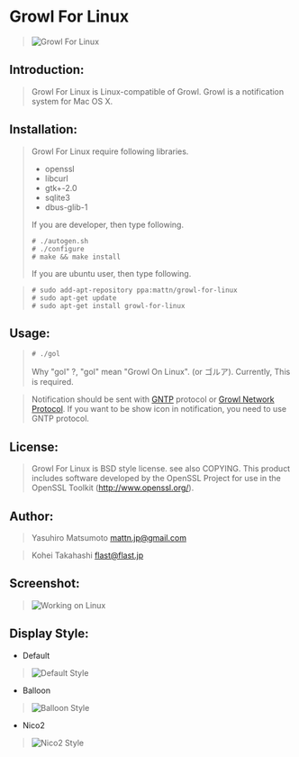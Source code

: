 Growl For Linux
===============

> ![Growl For Linux](https://github.com/mattn/growl-for-linux/raw/master/data/growl4linux.jpg "Growl For Linux")

Introduction:
-------------

> Growl For Linux is Linux-compatible of Growl. Growl is a notification system for Mac OS X. 

Installation:
-------------

> Growl For Linux require following libraries.
> 
> * openssl
> * libcurl
> * gtk+-2.0
> * sqlite3
> * dbus-glib-1
> 
> If you are developer, then type following.
> 
>     # ./autogen.sh
>     # ./configure
>     # make && make install
> 
> If you are ubuntu user, then type following.

>     # sudo add-apt-repository ppa:mattn/growl-for-linux
>     # sudo apt-get update
>     # sudo apt-get install growl-for-linux

Usage:
------

>     # ./gol
> 
> Why "gol" ?, "gol" mean "Growl On Linux". (or ゴルア).
> Currently, This is required.

> Notification should be sent with [GNTP](http://www.growlforwindows.com/gfw/help/gntp.aspx) protocol or [Growl Network Protocol](http://growl.info/documentation/developer/protocol.php).
> If you want to be show icon in notification, you need to use GNTP protocol.

License:
--------

> Growl For Linux is BSD style license. see also COPYING.
> This product includes software developed by the OpenSSL Project for use in the OpenSSL Toolkit (http://www.openssl.org/).

Author:
-------

> Yasuhiro Matsumoto <mattn.jp@gmail.com>

> Kohei Takahashi <flast@flast.jp>

Screenshot:
-----------
 
> ![Working on Linux](https://github.com/mattn/growl-for-linux/raw/master/data/screenshot.png "Working on Linux")

Display Style:
--------------

* Default

> ![Default Style](https://github.com/mattn/growl-for-linux/raw/master/data/display_default.png "Default Style")


* Balloon

> ![Balloon Style](https://github.com/mattn/growl-for-linux/raw/master/data/display_balloon.png "Balloon Style")


* Nico2

> ![Nico2 Style](https://github.com/mattn/growl-for-linux/raw/master/data/display_nico2.png "Nico2 Style")


